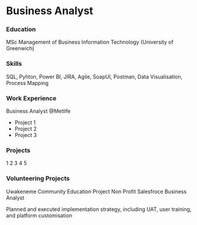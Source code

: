 # Business Analyst
### Education
MSc Management of Business Information Technology (University of Greenwich)

### Skills

SQL, Pyhton, Power BI, JIRA, Agile, SoapUI, Postman, Data Visualisation, Process Mapping

### Work Experience
Business Analyst @Metlife
- Project 1
- Project 2
- Project 3

### Projects
1
2
3
4
5

### Volunteering Projects
Uwakeneme Community Education Project
Non Profit Salesfroce Business Analyst

Planned and executed implementation strategy, including UAT, user training, and platform customisation

